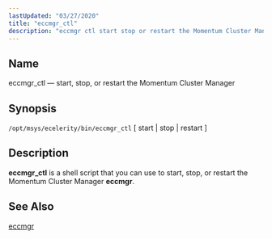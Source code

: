 ```yaml
---
lastUpdated: "03/27/2020"
title: "eccmgr_ctl"
description: "eccmgr ctl start stop or restart the Momentum Cluster Manager opt msys ecelerity bin eccmgr ctl start stop restart eccmgr ctl is a shell script that you can use to start stop or restart the Momentum Cluster Manager eccmgr eccmgr..."
---
```


<a name="executable.eccmgr_ctl"></a> 
## Name

eccmgr_ctl — start, stop, or restart the Momentum Cluster Manager

## Synopsis

`/opt/msys/ecelerity/bin/eccmgr_ctl` [ start | stop | restart ]

<a name="idp12496192"></a> 
## Description

**eccmgr_ctl** is a shell script that you can use to start, stop, or restart the Momentum Cluster Manager **eccmgr**.

<a name="idp9340944"></a> 
## See Also

[eccmgr](/momentum/4/executable/eccmgr)